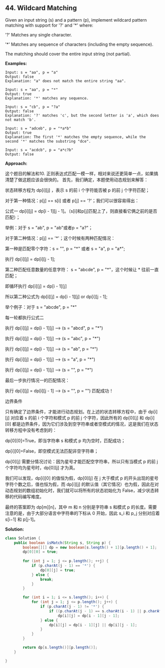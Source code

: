 ## 44. Wildcard Matching

Given an input string (s) and a pattern (p), implement wildcard pattern matching with support for '?' and '*' where:

'?' Matches any single character.

'*' Matches any sequence of characters (including the empty sequence).

The matching should cover the entire input string (not partial).

**Examples:** 

```
Input: s = "aa", p = "a"
Output: false
Explanation: "a" does not match the entire string "aa".
```

```
Input: s = "aa", p = "*"
Output: true
Explanation: '*' matches any sequence.
```

```
Input: s = "cb", p = "?a"
Output: false
Explanation: '?' matches 'c', but the second letter is 'a', which does not match 'b'.
```

```
Input: s = "adceb", p = "*a*b"
Output: true
Explanation: The first '*' matches the empty sequence, while the second '*' matches the substring "dce".
```

```
Input: s = "acdcb", p = "a*c?b"
Output: false
```

**Approach:**

这个题目的解法和10. 正则表达式匹配一模一样，相对来说还更简单一点，如果搞清楚了做这题应该会很快的。
首先，我们确定，本题使用动态规划来解答：

状态转移方程为 dp[i][j] ，表示 s 的前 i 个字符能否被 p 的前 j 个字符匹配；

对于第一种情况：p[j] == s[i] 或者 p[j] == '?'；我们可以很容易得出：

公式一 dp[i][j] = dp[i - 1][j - 1]。（s[i]和p[j]匹配上了，则直接看它俩之前的是否匹配）；

举例：对于 s = "ab", p = "ab"或者p = "a?"；

对于第二种情况：p[j] == '\*'；这个时候有两种匹配情况：

第一种是匹配零个字符：s = "", p = "\*" 或者 s = "a", p = "a\*";

执行 dp[i][j] = dp[i][j - 1];

第二种匹配任意数量的任意字符： s = "abcde", p = "\*"，这个时候让 \* 往前一直匹配；

即循环执行 dp[i][j] = dp[i - 1][j]

所以第二种公式为 dp[i][j] = dp[i - 1][j] or dp[i][j - 1];

举个例子：对于 s = "abcde", p = "\*"

每一轮都执行公式二

执行 dp[i][j] = dp[i - 1][j] --> (s = "abcd", p = "\*")

执行 dp[i][j] = dp[i - 1][j] --> (s = "abc", p = "\*")

执行 dp[i][j] = dp[i - 1][j] --> (s = "ab", p = "\*")

执行 dp[i][j] = dp[i - 1][j] --> (s = "a", p = "\*")

执行 dp[i][j] = dp[i - 1][j] --> (s = "", p = "\*")

最后一步执行情况一的匹配情况：

执行 dp[i][j] = dp[i][j - 1] --> (s = "", p = "") 匹配成功！
 
边界条件

只有确定了边界条件，才能进行动态规划。在上述的状态转移方程中，由于 dp[i][j] 对应着 s 的前 i 个字符和模式 p 的前 j 个字符，因此所有的 dp[0][j] 和 dp[i][0] 都是边界条件，因为它们涉及到空字符串或者空模式的情况，这是我们在状态转移方程中没有考虑到的：

dp[0][0]=True，即当字符串 s 和模式 p 均为空时，匹配成功；

dp[i][0]=False，即空模式无法匹配非空字符串；

dp[0][j] 需要分情况讨论：因为星号才能匹配空字符串，所以只有当模式 p 的前 j 个字符均为星号时，dp[0][j] 才为真。

我们可以发现，dp[i][0] 的值恒为假，dp[0][j] 在 j 大于模式 p 的开头出现的星号字符个数之后，值也恒为假，而 dp[i][j] 的默认值（其它情况）也为假，因此在对动态规划的数组初始化时，我们就可以将所有的状态初始化为 False，减少状态转移的代码编写难度。

最终的答案即为 dp[m][n]，其中 m 和 n 分别是字符串 s 和模式 p 的长度。需要注意的是，由于大部分语言中字符串的下标从 0 开始，因此 s_i 和 p_j 分别对应着 s[i−1] 和 p[j-1]。

**Solution:**

```java
class Solution {
    public boolean isMatch(String s, String p) {
        boolean[][] dp = new boolean[s.length() + 1][p.length() + 1];
        dp[0][0] = true;
        
        for (int j = 1; j <= p.length(); ++j) {
            if (p.charAt(j - 1) == '*') {
                dp[0][j] = true;
            } else {
                break;
            }
        }

        for (int i = 1; i <= s.length(); i++) {
            for (int j = 1; j <= p.length(); j++) {
                if (p.charAt(j - 1) != '*') {
                    if ((p.charAt(j - 1) == s.charAt(i - 1) || p.charAt(j - 1) == '?'))
                        dp[i][j] = dp[i - 1][j - 1];
                } else {
                    dp[i][j] = dp[i - 1][j] || dp[i][j - 1];
                }
            }
        }

        return dp[s.length()][p.length()];
    }

}
```